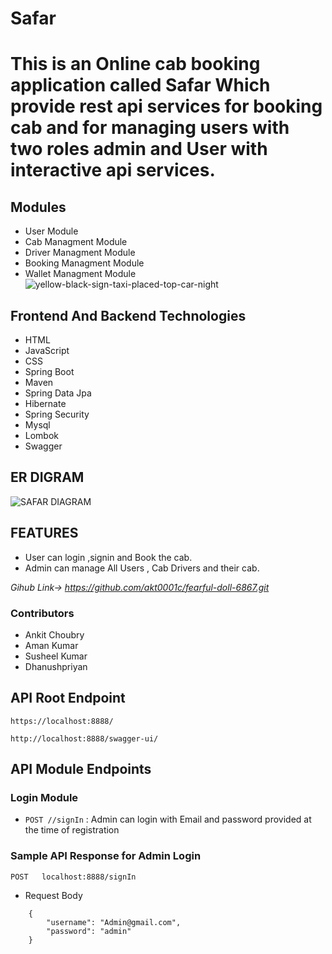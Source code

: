 # Safar
# This is an Online cab booking application called Safar Which provide rest api services for booking cab and for managing users with two roles admin and User with interactive api services.
## Modules
 - User Module
 - Cab Managment Module
 - Driver Managment Module
 - Booking Managment Module
 - Wallet Managment Module
![yellow-black-sign-taxi-placed-top-car-night](https://github.com/akt0001c/fearful-doll-6867/assets/110126989/a5a4a01a-7dfa-4f08-8ad1-09217e88c833)

## Frontend And Backend Technologies
- HTML
- JavaScript
- CSS
- Spring Boot
- Maven
- Spring Data Jpa
- Hibernate
- Spring Security
- Mysql
- Lombok
- Swagger


## ER DIGRAM
 ![SAFAR DIAGRAM](https://github.com/akt0001c/fearful-doll-6867/assets/115461689/59fbdd3b-f22e-41c7-87c2-faf1d330cf34)
  
  
## FEATURES
 - User can login ,signin and Book the cab.
 - Admin can manage All Users , Cab Drivers and their cab.
 
  *Gihub Link-> https://github.com/akt0001c/fearful-doll-6867.git*
  
### Contributors
- Ankit Choubry
- Aman Kumar
- Susheel Kumar
- Dhanushpriyan


 


## API Root Endpoint

`https://localhost:8888/`

`http://localhost:8888/swagger-ui/`


## API Module Endpoints

### Login Module

* `POST //signIn` : Admin can login with Email and password provided at the time of registration






### Sample API Response for Admin Login

`POST   localhost:8888/signIn`

* Request Body

```
    {
        "username": "Admin@gmail.com",
        "password": "admin"
    }

```







